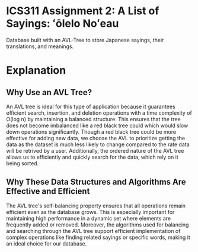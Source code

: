 # ICS311 Assignment 2: A List of Sayings: ʻōlelo Noʻeau
 
Database built with an AVL-Tree to store Japanese sayings, their translations, and meanings.

# Explanation

## Why Use an AVL Tree?

An AVL tree is ideal for this type of application because it guarantees efficient search, insertion, and deletion operations with a time complexity of O(log n) by maintaining a balanced structure. This ensures that the tree does not become imbalanced like a red black tree could which would slow down operations significantly. Though a red black tree could be more effective for adding new data, we choose the AVL to prioritize getting the data as the dataset is much less likely to change compared to the rate data will be retrived by a user. Additionally, the ordered nature of the AVL tree allows us to efficiently and quickly search for the data, which rely on it being sorted.

## Why These Data Structures and Algorithms Are Effective and Efficient

The AVL tree's self-balancing property ensures that all operations remain efficient even as the database grows. This is especially important for maintaining high performance in a dynamic set where elements are frequently added or removed. Moreover, the algorithms used for balancing and searching through the AVL tree support efficient implementation of complex operations like finding related sayings or specific words, making it an ideal choice for our database.

